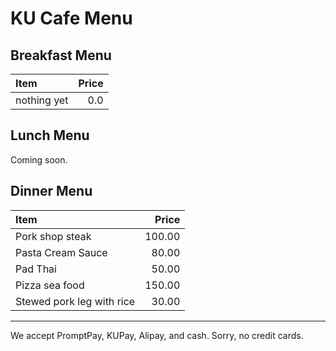 # KU Cafe Menu

## Breakfast Menu

| Item                                   | Price |
|:---------------------------------------|------:|
| nothing yet                            |  0.0  |

## Lunch Menu

Coming soon.

## Dinner Menu

| Item                                   | Price |
|:---------------------------------------|------:|
| Pork shop steak   |  100.00  |
| Pasta Cream Sauce |  80.00  |
| Pad Thai |  50.00  |
| Pizza sea food |  150.00  |
| Stewed pork leg with rice |  30.00  |
---

We accept PromptPay, KUPay, Alipay, and cash. Sorry, no credit cards.
